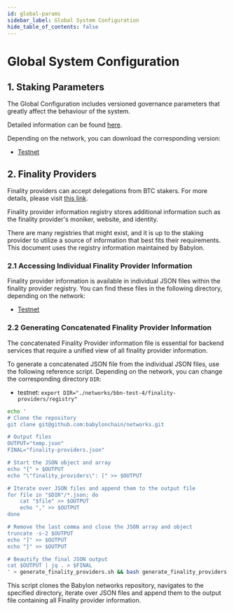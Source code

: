 ```yaml
---
id: global-params
sidebar_label: Global System Configuration
hide_table_of_contents: false
---
```

# Global System Configuration

## 1. Staking Parameters

The Global Configuration includes versioned governance parameters
that greatly affect the behaviour of the system.

Detailed information can be found
[here](https://github.com/babylonchain/networks/tree/391cecff2569a57a26317e93484c5690b6ce6540/bbn-test-4/parameters).

Depending on the network, you can download the corresponding version:

- [Testnet](https://github.com/babylonchain/networks/blob/391cecff2569a57a26317e93484c5690b6ce6540/bbn-test-4/parameters/global-params.json)

## 2. Finality Providers

Finality providers can accept delegations from BTC stakers.
For more details, please visit
[this link](https://github.com/babylonchain/networks/tree/524247c418af07beb99a291a1686413c23d22553/bbn-test-4/finality-providers).

Finality provider information registry stores additional information
such as the finality provider's moniker, website, and identity.

There are many registries that might exist, and it is up to the staking provider
to utilize a source of information that best fits their requirements.
This document uses the registry information maintained by Babylon.

### 2.1 Accessing Individual Finality Provider Information

Finality provider information is available in individual JSON files within the
finality provider registry. You can find these files in the following directory,
depending on the network:

- [Testnet](https://github.com/babylonchain/networks/tree/524247c418af07beb99a291a1686413c23d22553/bbn-test-4/finality-providers/registry)

### 2.2 Generating Concatenated Finality Provider Information

The concatenated Finality Provider information file is essential for backend
services that require a unified view of all finality provider information.

To generate a concatenated JSON file from the individual JSON files,
use the following reference script.
Depending on the network, you can change the corresponding directory `DIR`:

- testnet: `export DIR="./networks/bbn-test-4/finality-providers/registry"`

```bash
echo '
# Clone the repository
git clone git@github.com:babylonchain/networks.git

# Output files
OUTPUT="temp.json"
FINAL="finality-providers.json"

# Start the JSON object and array
echo "{" > $OUTPUT
echo "\"finality_providers\": [" >> $OUTPUT

# Iterate over JSON files and append them to the output file
for file in "$DIR"/*.json; do
    cat "$file" >> $OUTPUT
    echo "," >> $OUTPUT
done

# Remove the last comma and close the JSON array and object
truncate -s-2 $OUTPUT
echo "]" >> $OUTPUT
echo "}" >> $OUTPUT

# Beautify the final JSON output
cat $OUTPUT | jq . > $FINAL
' > generate_finality_providers.sh && bash generate_finality_providers.sh
```

This script clones the Babylon networks repository,
navigates to the specified directory,
iterate over JSON files and
append them to the output file containing all Finality provider information.
